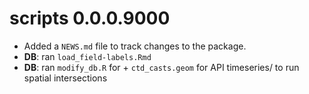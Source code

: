 # scripts 0.0.0.9000

* Added a `NEWS.md` file to track changes to the package.
* **DB**: ran `load_field-labels.Rmd`
* **DB**: ran `modify_db.R` for + `ctd_casts.geom` for API timeseries/ to run spatial intersections

